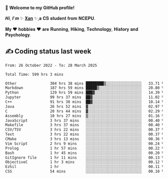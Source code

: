 🎉 **Welcome to my GitHub profile!**</br></br>
𝑯𝒊, 𝑰'𝒎 ✨ [𝐗𝐚𝐧](https://xancoding.cn/) ✨,𝐚 𝐂𝐒 𝐬𝐭𝐮𝐝𝐞𝐧𝐭 𝐟𝐫𝐨𝐦 𝐍𝐂𝐄𝐏𝐔.</br></br>
𝐌𝐲 ❤ 𝐡𝐨𝐛𝐛𝐢𝐞𝐬 ❤ 𝐚𝐫𝐞 𝐑𝐮𝐧𝐧𝐢𝐧𝐠, 𝐇𝐢𝐤𝐢𝐧𝐠, 𝐓𝐞𝐜𝐡𝐧𝐨𝐥𝐨𝐠𝐲, 𝐇𝐢𝐬𝐭𝐨𝐫𝐲 𝐚𝐧𝐝 𝐏𝐬𝐲𝐜𝐡𝐨𝐥𝐨𝐠𝐲.

## ✍️ Coding status last week
<!--START_SECTION:waka-->

```txt
From: 26 October 2022 - To: 28 March 2025

Total Time: 599 hrs 3 mins

Other               304 hrs 38 mins ████████▒░░░░░░░░░░░░░░░░   33.71 %
Markdown            187 hrs 59 mins █████▒░░░░░░░░░░░░░░░░░░░   20.80 %
Python              129 hrs 59 mins ███▓░░░░░░░░░░░░░░░░░░░░░   14.39 %
Jupyter             99 hrs 37 mins  ██▓░░░░░░░░░░░░░░░░░░░░░░   11.02 %
C++                 91 hrs 38 mins  ██▓░░░░░░░░░░░░░░░░░░░░░░   10.14 %
Java                26 hrs 52 mins  ▓░░░░░░░░░░░░░░░░░░░░░░░░   02.97 %
C                   20 hrs 44 mins  ▓░░░░░░░░░░░░░░░░░░░░░░░░   02.29 %
Assembly            10 hrs 27 mins  ▒░░░░░░░░░░░░░░░░░░░░░░░░   01.16 %
JavaScript          3 hrs 37 mins   ░░░░░░░░░░░░░░░░░░░░░░░░░   00.40 %
Makefile            3 hrs 37 mins   ░░░░░░░░░░░░░░░░░░░░░░░░░   00.40 %
CSV/TSV             3 hrs 22 mins   ░░░░░░░░░░░░░░░░░░░░░░░░░   00.37 %
Text                3 hrs 22 mins   ░░░░░░░░░░░░░░░░░░░░░░░░░   00.37 %
CMake               3 hrs 13 mins   ░░░░░░░░░░░░░░░░░░░░░░░░░   00.36 %
Vim Script          2 hrs 9 mins    ░░░░░░░░░░░░░░░░░░░░░░░░░   00.24 %
Prolog              1 hr 57 mins    ░░░░░░░░░░░░░░░░░░░░░░░░░   00.22 %
Bash                1 hr 45 mins    ░░░░░░░░░░░░░░░░░░░░░░░░░   00.20 %
GitIgnore file      1 hr 11 mins    ░░░░░░░░░░░░░░░░░░░░░░░░░   00.13 %
ObjectiveC          1 hr 3 mins     ░░░░░░░░░░░░░░░░░░░░░░░░░   00.12 %
Ezhil               1 hr            ░░░░░░░░░░░░░░░░░░░░░░░░░   00.11 %
CSS                 54 mins         ░░░░░░░░░░░░░░░░░░░░░░░░░   00.10 %
```

<!--END_SECTION:waka-->


<!-- ## 📈 My GitHub Stats
<p align="center">
    <img height="137px" src="https://github-readme-stats.vercel.app/api?username=Xancoding&hide_title=true&hide_border=true&show_icons=trueline_height=21&text_color=000&icon_color=000&bg_color=0,ea6161,ffc64d,fffc4d,52fa5a&theme=graywhite" /> 
    <img src="https://github-readme-stats.vercel.app/api/top-langs/?username=Xancoding&hide_title=true&hide_border=true&layout=compact&langs_count=6&text_color=000&icon_color=fff&bg_color=0,52fa5a,4dfcff,c64dff&theme=graywhite" /> 
</p> -->

<!-- ## 🔥 My GitHub activities of last 31 days.
<div align="center"> <img src="https://activity-graph.herokuapp.com/graph?username=XanCoding&theme=xcode" /> </div> -->

<!-- <p align="center"> 
  Visitor count<br/>
  <img src="https://profile-counter.glitch.me/xancoding/count.svg" />
</p> -->
